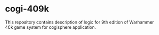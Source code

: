 # cogi-409k

This repository contains description of logic for 9th edition of Warhammer 40k game system
for cogisphere application.